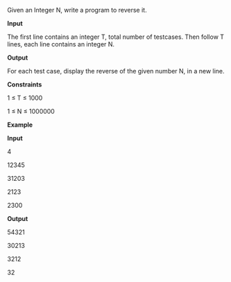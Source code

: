 Given an Integer N, write a program to reverse it.


**Input**

The first line contains an integer T, total number of testcases. Then follow T lines, each line contains an integer N.


**Output**

For each test case, display the reverse of the given number N, in a new line.


**Constraints**

1 ≤ T ≤ 1000

1 ≤ N ≤ 1000000


**Example**

**Input**

4

12345

31203

2123

2300

**Output**

54321

30213

3212

32
